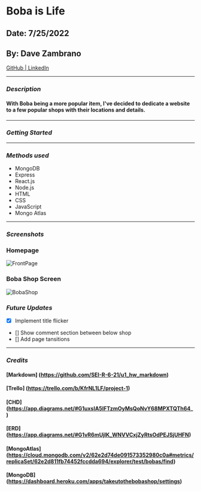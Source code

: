# Boba is Life

## Date: 7/25/2022

## By: Dave Zambrano

[GitHub | LinkedIn](https://github.com/dzambr13)

---

### **_Description_**

#### With Boba being a more popular item, I've decided to dedicate a website to a few popular shops with their locations and details.

---

### **_Getting Started_**

---

### **_Methods used_**

- MongoDB
- Express
- React.js
- Node.js
- HTML
- CSS
- JavaScript
- Mongo Atlas

---

### **_Screenshots_**

### Homepage

![FrontPage](https://cdn.discordapp.com/attachments/994991543712751756/1002559447056519188/unknown.png)

### Boba Shop Screen

![BobaShop](https://cdn.discordapp.com/attachments/994991543712751756/1002592190628905030/unknown.png)

### **_Future Updates_**

- [x] Implement title flicker
- [] Show comment section between below shop
- [] Add page tansitions

---

### **_Credits_**

#### [Markdown] (https://github.com/SEI-R-6-21/u1_hw_markdown)

#### [Trello] (https://trello.com/b/KfrNL1LF/project-1)

#### [CHD] (https://app.diagrams.net/#G1uxsIA5IFTzmOyMsQoNvY68MPXTQTh64_)

#### [ERD] (https://app.diagrams.net/#G1vR6mUjlK_WNVVCxjZyRtsOdPEJSjUHFN)

#### [MongoAtlas] (https://cloud.mongodb.com/v2/62e2d74de091573352980c0a#metrics/replicaSet/62e2d811fb74452fccdda694/explorer/test/bobas/find)

#### [MongoDB] (https://dashboard.heroku.com/apps/takeutothebobashop/settings)
